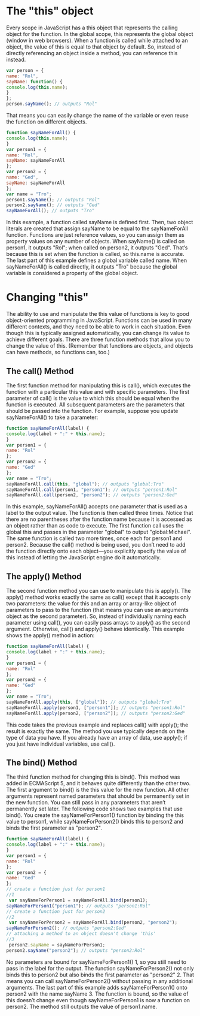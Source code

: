 # The "this" object

Every scope in JavaScript has a this object that represents the calling
object for the function. In the global scope, this represents the
global object (window in web browsers). When a function is called while
attached to an object, the value of this is equal to that object by default.
So, instead of directly referencing an object inside a method, you can reference
this instead.

```javascript
var person = {
name: "Rol",
sayName: function() {
console.log(this.name);
}
};
person.sayName(); // outputs "Rol"
```
That means you can easily change the
name of the variable or even reuse the function on different objects.

```javascript
function sayNameForAll() {
console.log(this.name);
}
var person1 = {
name: "Rol",
sayName: sayNameForAll
};
var person2 = {
name: "Ged",
sayName: sayNameForAll
};
var name = "Tro";
person1.sayName(); // outputs "Rol"
person2.sayName(); // outputs "Ged"
sayNameForAll(); // outputs "Tro"

```
In this example, a function called sayName is defined first. Then,
two object literals are created that assign sayName to be equal to the
sayNameForAll
function. Functions are just reference values, so you can
assign them as property values on any number of objects. When sayName()
is called on person1, it outputs "Rol"; when called on person2, it outputs
"Ged". That’s because this is set when the function is called, so
this.name is accurate.
The last part of this example defines a global variable called name.
When sayNameForAll() is called directly, it outputs "Tro" because the
global variable is considered a property of the global object.


# Changing "this"
The ability to use and manipulate the this value of functions is key to
good object-oriented programming in JavaScript. Functions
can be used
in many different contexts, and they need to be able to work in each situation.
Even though this is typically assigned automatically, you can change
its value to achieve different goals. There are three function methods that
allow you to change the value of this. (Remember that functions are
objects, and objects can have methods, so functions can, too.)

## The call() Method
The first function method for manipulating this is call(), which executes
the function with a particular this value and with specific parameters.
The first parameter of call() is the value to which this should be equal
when the function is executed. All subsequent parameters are the parameters
that should be passed into the function. For example, suppose you
update sayNameForAll() to take a parameter:


```javascript
function sayNameForAll(label) {
console.log(label + ":" + this.name);
}
var person1 = {
name: "Rol"
};
var person2 = {
name: "Ged"
};
var name = "Tro";
sayNameForAll.call(this, "global"); // outputs "global:Tro"
sayNameForAll.call(person1, "person1"); // outputs "person1:Rol"
sayNameForAll.call(person2, "person2"); // outputs "person2:Ged"

```
In this example, sayNameForAll() accepts one parameter that is used
as a label to the output value. The function is then called three times.
Notice that there are no parentheses after the function name because it
is accessed as an object rather than as code to execute. The first function
call uses the global this and passes in the parameter "global" to output
"global:Michael". The same function is called two more times, once each
for person1 and person2.
Because the call() method is being used, you
don’t need to add the function directly onto each object—you explicitly
specify the value of this instead of letting the JavaScript engine do it
automatically.

## The apply() Method
The second function method you can use to manipulate this is apply(). The
apply() method works exactly the same as call() except that it accepts only
two parameters: the value for this and an array or array-like object of
parameters to pass to the function (that means you can use an arguments
object as the second parameter). So, instead of individually naming each
parameter using call(), you can easily pass arrays to apply() as the second
argument. Otherwise, call() and apply() behave identically. This example
shows the apply() method in action:


```javascript
function sayNameForAll(label) {
console.log(label + ":" + this.name);
}
var person1 = {
name: "Rol"
};
var person2 = {
name: "Ged"
};
var name = "Tro";
sayNameForAll.apply(this, ["global"]); // outputs "global:Tro"
sayNameForAll.apply(person1, ["person1"]); // outputs "person1:Rol"
sayNameForAll.apply(person2, ["person2"]); // outputs "person2:Ged"

```
This code takes the previous example and replaces call() with
apply(); the result is exactly the same. The method you use typically
depends on the type of data you have. If you already have an array of
data, use apply(); if you just have individual variables, use call().

## The bind() Method
The third function method for changing this is bind(). This method was
added in ECMAScript 5, and it behaves quite differently than the other
two. The first argument to bind() is the this value for the new function.
All other arguments represent named parameters that should be permanently
set in the new function. You can still pass in any parameters that
aren’t permanently set later.
The following code shows two examples that use bind(). You create
the sayNameForPerson1() function by binding the this value to person1, while
sayNameForPerson2() binds this to person2 and binds the first parameter as
"person2".

```javascript
function sayNameForAll(label) {
console.log(label + ":" + this.name);
}
var person1 = {
name: "Rol"
};
var person2 = {
name: "Ged"
};
// create a function just for person1
//1
 var sayNameForPerson1 = sayNameForAll.bind(person1);
sayNameForPerson1("person1"); // outputs "person1:Rol"
// create a function just for person2
//2
 var sayNameForPerson2 = sayNameForAll.bind(person2, "person2");
sayNameForPerson2(); // outputs "person2:Ged"
// attaching a method to an object doesn't change 'this'
//3
 person2.sayName = sayNameForPerson1;
person2.sayName("person2"); // outputs "person2:Rol"

```

No parameters are bound for sayNameForPerson1() 1, so you still need
to pass in the label for the output. The function sayNameForPerson2() not
only binds this to person2 but also binds the first parameter as "person2" 2.
That means you can call sayNameForPerson2()
without passing in any additional
arguments. The last part of this example adds sayNameForPerson1()
onto person2 with the name sayName 3. The function is bound, so the value
of this doesn’t change even though sayNameForPerson1 is now a function on
person2. The method still outputs the value of person1.name.

